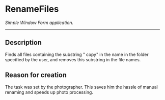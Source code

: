 # RenameFiles
*Simple Window Form application.*

---

## Description

Finds all files containing the substring " copy" in the name in the folder specified by the user, and removes this substring in the file names.

## Reason for creation

The task was set by the photographer. This saves him the hassle of manual renaming and speeds up photo processing.
